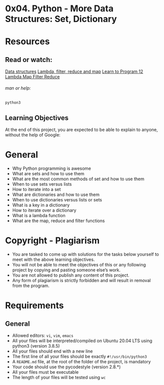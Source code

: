 # 0x04. Python - More Data Structures: Set, Dictionary

# Resources
## Read or watch:

[Data structures](https://docs.python.org/3/tutorial/datastructures.html)
[Lambda, filter, reduce and map](https://python-course.eu/advanced-python/lambda-filter-reduce-map.php)
[Learn to Program 12 Lambda Map Filter Reduce](https://www.youtube.com/watch?v=1GAC6KQUPeg)

###### man or help:
`python3`

## Learning Objectives

At the end of this project, you are expected to be able to explain to anyone, without the help of Google:

# General

- Why Python programming is awesome
- What are sets and how to use them
- What are the most common methods of set and how to use them
- When to use sets versus lists
- How to iterate into a set
- What are dictionaries and how to use them
- When to use dictionaries versus lists or sets
- What is a key in a dictionary
- How to iterate over a dictionary
- What is a lambda function
- What are the map, reduce and filter functions

# Copyright - Plagiarism

- You are tasked to come up with solutions for the tasks below yourself to meet with the above learning objectives.
- You will not be able to meet the objectives of this or any following project by copying and pasting someone else’s work.
- You are not allowed to publish any content of this project.
- Any form of plagiarism is strictly forbidden and will result in removal from the program.

# Requirements

## General

- Allowed editors: `vi`, `vim`, `emacs`
- All your files will be interpreted/compiled on Ubuntu 20.04 LTS using python3 (version 3.8.5)
- All your files should end with a new line
- The first line of all your files should be exactly `#!/usr/bin/python3`
- A `README.md` file, at the root of the folder of the project, is mandatory
- Your code should use the pycodestyle (version 2.8.*)
- All your files must be executable
- The length of your files will be tested using `wc`
